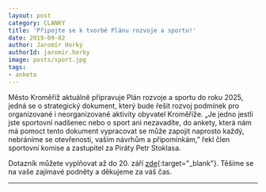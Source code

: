```yaml
---
layout: post
category: CLANKY
title: 'Připojte se k tvorbě Plánu rozvoje a sportu!'
date: 2019-09-02
author: Jaromír Horký
authorId: jaromir.horky
image: posts/sport.jpg   
tags: 
- anketa
---
```


Město Kroměříž aktuálně připravuje Plán rozvoje a sportu do roku 2025, jedná se o strategický dokument, který bude řešit rozvoj podmínek pro organizované i neorganizované aktivity obyvatel Kroměříže. „Je jedno jestli jste sportovní nadšenec nebo o sport ani nezavadíte, do ankety, která nám má pomoct tento dokument vypracovat se může zapojit naprosto každý, nebráníme se otevřenosti, vaším návrhům a připomínkám,” řekl člen sportovní komise a zastupitel za Piráty Petr Stoklasa.

Dotazník můžete vyplňovat až do 20. září [zde](https://docs.google.com/forms/d/e/1FAIpQLSdashBP34pmuDBo-nUThb7JFjpeVGG7TkOmDupW51_5WcJMEg/viewform){:target="_blank"}. Těšíme se na vaše zajímavé podněty a děkujeme za váš čas.

---
